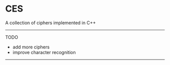 # CES
A collection of ciphers implemented in C++

---
TODO
 - add more ciphers
 - improve character recognition

---
